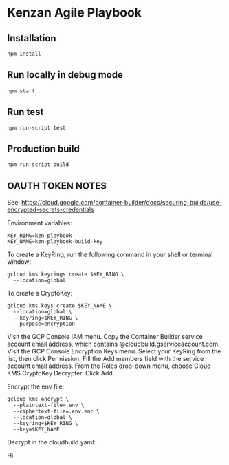 # Kenzan Agile Playbook

## Installation
```npm install```

## Run locally in debug mode

```npm start```

## Run test

```npm run-script test```

## Production build

```npm run-script build```


## OAUTH TOKEN NOTES
See: https://cloud.google.com/container-builder/docs/securing-builds/use-encrypted-secrets-credentials

Environment variables:
```
KEY_RING=kzn-playbook
KEY_NAME=kzn-playbook-build-key
```
To create a KeyRing, run the following command in your shell or terminal window:
```
gcloud kms keyrings create $KEY_RING \
  --location=global
```

To create a CryptoKey:
```
gcloud kms keys create $KEY_NAME \
  --location=global \
  --keyring=$KEY_RING \
  --purpose=encryption
```

Visit the GCP Console IAM menu.
Copy the Container Builder service account email address, which contains @cloudbuild.gserviceaccount.com.
Visit the GCP Console Encryption Keys menu.
Select your KeyRing from the list, then click Permission.
Fill the Add members field with the service account email address.
From the Roles drop-down menu, choose Cloud KMS CryptoKey Decrypter.
Click Add.


Encrypt the env file:
```
gcloud kms encrypt \
  --plaintext-file=.env \
  --ciphertext-file=.env.enc \
  --location=global \
  --keyring=$KEY_RING \
  --key=$KEY_NAME
  ```

  Decrypt in the cloudbuild.yaml:
   

Hi
